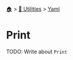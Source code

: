 <!--startTocHeader-->
[🏠](../../README.md) > [🔧 Utilities](../README.md) > [Yaml](README.md)
# Print
<!--endTocHeader-->

TODO: Write about `Print`

<!--startTocSubTopic-->
<!--endTocSubTopic-->